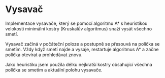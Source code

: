 # Vysavač

Implementace vysavače, který se pomocí algoritmu A* s heuristikou velokosti minimální kostry (Kruskalův algoritmus) snaží vysát všechno smetí.

Vysavač začíná v počáteční poloze a postupně se přesouvá na políčka se smetím. Vždy když smetí najde a vysaje, restartuje algoritmus A* a začne políčka otevírat a prohledávat znovu.

Jako heuristiku jsem použila délku nejkratší kostry obsahující všechna políčka se smetím a aktuální polohu vysavače. 